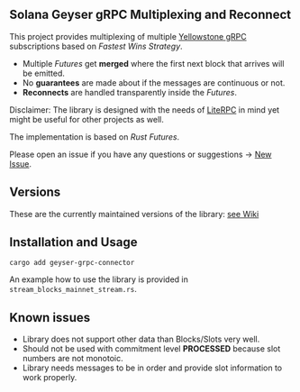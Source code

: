 

## Solana Geyser gRPC Multiplexing and Reconnect
This project provides multiplexing of multiple [Yellowstone gRPC](https://github.com/rpcpool/yellowstone-grpc) subscriptions based on _Fastest Wins Strategy_.

* Multiple _Futures_ get **merged** where the first next block that arrives will be emitted.
* No __guarantees__ are made about if the messages are continuous or not.
* __Reconnects__ are handled transparently inside the _Futures_.

Disclaimer: The library is designed with the needs of
[LiteRPC](https://github.com/blockworks-foundation/lite-rpc) in mind
yet might be useful for other projects as well.

The implementation is based on _Rust Futures_.

Please open an issue if you have any questions or suggestions ->  [New Issue](https://github.com/blockworks-foundation/geyser-grpc-connector/issues/new).

## Versions
These are the currently maintained versions of the library: [see Wiki](https://github.com/blockworks-foundation/geyser-grpc-connector/wiki)

## Installation and Usage

```cargo add geyser-grpc-connector ```


An example how to use the library is provided in `stream_blocks_mainnet_stream.rs`.

## Known issues
* Library does not support other data than Blocks/Slots very well.
* Should not be used with commitment level __PROCESSED__ because slot numbers are not monotoic.
* Library needs messages to be in order and provide slot information to work properly.

